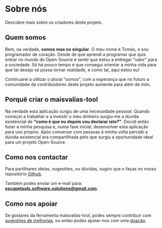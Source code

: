 # Sobre nós

Descobre mais sobre os criadores deste projeto.

## Quem somos

Bem, na verdade, **somos mas no singular**. O meu nome é Tomás,
e sou programador de coração. Desde de que aprendi a programar que
quis entrar no mundo do Open-Source e sentir que estou a entregar
"valor" para a sociedade. Só há pouco tempo é que consegui orientar
a minha vida para que tal desejo se possa tornar realidade, e como
tal, aqui estou eu!

Continuarei a utilizar o plural "somos", com a esperança que no futuro a comunidade de contribuidores deste projeto aumente para além de mim.

## Porquê criar o **maisvalias-tool**

Na verdade esta aplicação surgiu de uma necessidade pessoal. Quando
começei a trabalhar e a investir o meu dinheiro surgiu-me a dúvida
existencial de **"como é que eu depois vou declarar isto?"**. Decidi
então fazer a minha pesquisa e, numa fase inicial, desenvolver esta
aplicação para uso próprio. Após conversar com pessoas à minha volta
percebi a dúvida existencial era compartilhada pelo que surgiu a
oportunidade ideal para um projeto Open-Source.

## Como nos contactar

Para partilhares ideias, sugestões, ou dúvidas, sugiro que o faças
no nosso repositório [Github](https://github.com/Tomas-Silva-PT/maisvalias-tool).

Também podes enviar um e-mail para: **[escapetools.software.solutions@gmail.com](mailto:escapetools.software.solutions@gmail.com)**.

## Como nos apoiar

Se gostares da ferramenta maisvalias-tool, podes sempre contribuir com [sugestões de melhorias](/faq#como-posso-contribuir-para-o-projeto), ou então podes apoiar-nos com uma [doação](/donate).
